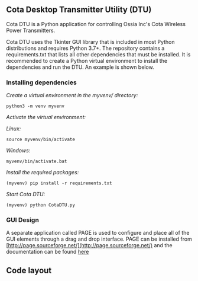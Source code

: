 ## Cota Desktop Transmitter Utility (DTU)
Cota DTU is a Python application for controlling Ossia Inc's Cota Wireless Power Transmitters.

Cota DTU uses the Tkinter GUI library that is included in most Python distributions and requires Python 3.7+. The repository contains a requirements.txt that lists all other dependencies that must be installed. It is recommended to create a Python virtual environment to install the dependencies and run the DTU. An example is shown below.

### Installing dependencies
*Create a virtual environment in the myvenv/ directory:*

`python3 -m venv myvenv`

*Activate the virtual environment:*

*Linux:*

`source myvenv/bin/activate`

*Windows:*

`myvenv/bin/activate.bat`

*Install the required packages:*

`(myvenv) pip install -r requirements.txt`

*Start Cota DTU:*

`(myvenv) python CotaDTU.py`

### GUI Design
A separate application called PAGE is used to configure and place all of the GUI elements through a drag and drop interface. PAGE can be installed from [http://page.sourceforge.net/](http://page.sourceforge.net/) and the documentation can be found [here](http://page.sourceforge.net/html/index.html)

## Code layout